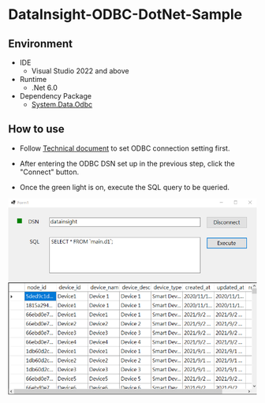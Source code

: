 # DataInsight-ODBC-DotNet-Sample

## Environment

* IDE
	* Visual Studio 2022 and above
* Runtime
	* .Net 6.0
* Dependency Package
	* [System.Data.Odbc](https://www.nuget.org/packages/System.Data.Odbc/)

## How to use
* Follow [Technical document](https://docs.wise-paas.advantech.com/en/Guides_and_API_References/ApplicationServices/1647311791052238313/1680144365392639116) to set ODBC connection setting first. 

* After entering the ODBC DSN set up in the previous step, click the "Connect" button. 
* Once the green light is on, execute the SQL query to be queried.

![sample](sample.png)